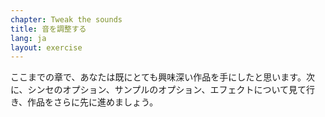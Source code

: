 ```yaml
---
chapter: Tweak the sounds
title: 音を調整する
lang: ja
layout: exercise
---
```


ここまでの章で、あなたは既にとても興味深い作品を手にしたと思います。次に、シンセのオプション、サンプルのオプション、エフェクトについて見て行き、作品をさらに先に進めましょう。
